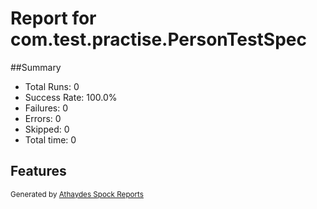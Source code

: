# Report for com.test.practise.PersonTestSpec

##Summary

* Total Runs: 0
* Success Rate: 100.0%
* Failures: 0
* Errors:   0
* Skipped:  0
* Total time: 0



## Features


<small>Generated by <a href="https://github.com/renatoathaydes/spock-reports">Athaydes Spock Reports</a></small>
